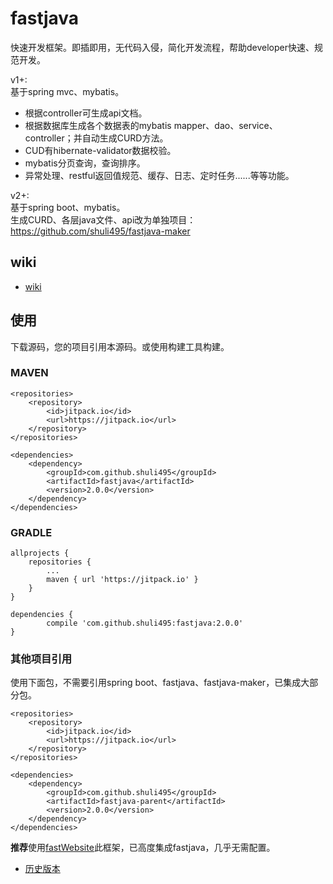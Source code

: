 # fastjava
快速开发框架。即插即用，无代码入侵，简化开发流程，帮助developer快速、规范开发。

v1+:\
基于spring mvc、mybatis。

- 根据controller可生成api文档。
- 根据数据库生成各个数据表的mybatis mapper、dao、service、controller；并自动生成CURD方法。
- CUD有hibernate-validator数据校验。
- mybatis分页查询，查询排序。
- 异常处理、restful返回值规范、缓存、日志、定时任务......等等功能。

v2+:\
基于spring boot、mybatis。\
生成CURD、各层java文件、api改为单独项目：https://github.com/shuli495/fastjava-maker

## wiki
- [wiki](https://github.com/shuli495/fastjava/wiki)

## 使用
下载源码，您的项目引用本源码。或使用构建工具构建。
### MAVEN
```
<repositories>
	<repository>
		<id>jitpack.io</id>
		<url>https://jitpack.io</url>
	</repository>
</repositories>

<dependencies>
    <dependency>
    	<groupId>com.github.shuli495</groupId>
    	<artifactId>fastjava</artifactId>
    	<version>2.0.0</version>
    </dependency>
</dependencies>
```
### GRADLE
```
allprojects {
	repositories {
		...
		maven { url 'https://jitpack.io' }
	}
}

dependencies {
        compile 'com.github.shuli495:fastjava:2.0.0'
}
```
### 其他项目引用
使用下面包，不需要引用spring boot、fastjava、fastjava-maker，已集成大部分包。
```
<repositories>
	<repository>
		<id>jitpack.io</id>
		<url>https://jitpack.io</url>
	</repository>
</repositories>

<dependencies>
    <dependency>
    	<groupId>com.github.shuli495</groupId>
    	<artifactId>fastjava-parent</artifactId>
    	<version>2.0.0</version>
    </dependency>
</dependencies>
```

**推荐**使用[fastWebsite](https://github.com/shuli495/fastWebsite)此框架，已高度集成fastjava，几乎无需配置。
- [历史版本](https://github.com/shuli495/fastjava/releases)